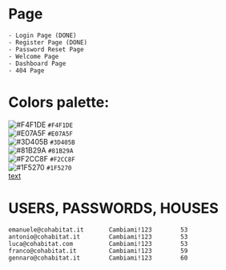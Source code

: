 # Page
    - Login Page (DONE)
    - Register Page (DONE)
    - Password Reset Page
    - Welcome Page
    - Dashboard Page
    - 404 Page


# Colors palette:
![#F4F1DE](https://placehold.co/15x15/F4F1DE/F4F1DE.png) `#F4F1DE` <br>
![#E07A5F](https://placehold.co/15x15/E07A5F/E07A5F.png) `#E07A5F` <br>
![#3D405B](https://placehold.co/15x15/3D405B/3D405B.png) `#3D405B` <br>
![#81B29A](https://placehold.co/15x15/81B29A/81B29A.png) `#81B29A` <br>
![#F2CC8F](https://placehold.co/15x15/F2CC8F/F2CC8F.png) `#F2CC8F` <br>
![#1F5270](https://placehold.co/15x15/1F5270/1F5270.png) `#1F5270` <br>
[text](https://coolors.co/f4f1de-e07a5f-3d405b-81b29a-f2cc8f)



# USERS, PASSWORDS, HOUSES
    emanuele@cohabitat.it       Cambiami!123        53
    antonio@cohabitat.it        Cambiami!123        53
    luca@cohabitat.com          Cambiami!123        53
    franco@cohabitat.it         Cambiami!123        59
    gennaro@cohabitat.it        Cambiami!123        60